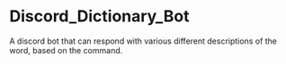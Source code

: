 # Discord_Dictionary_Bot
A discord bot that can respond with various different descriptions of the word, based on the command.
